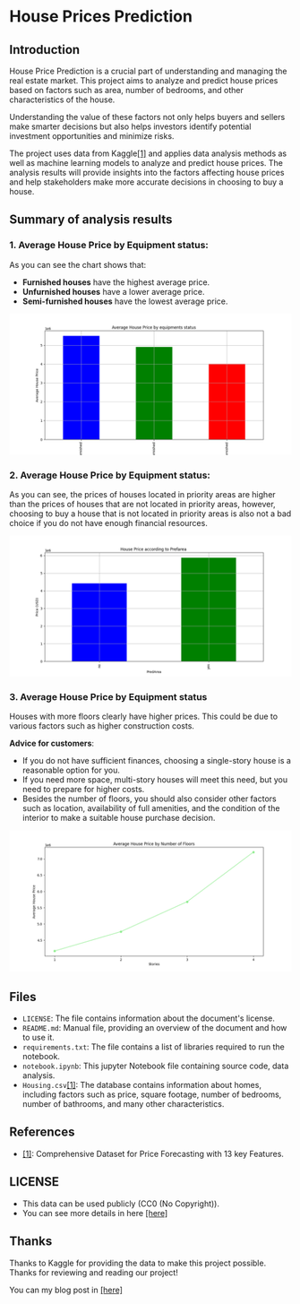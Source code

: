 # House Prices Prediction 

## Introduction
House Price Prediction is a crucial part of understanding and managing the real estate market. This project aims to analyze and predict house prices based on factors such as area, number of bedrooms, and other characteristics of the house.

Understanding the value of these factors not only helps buyers and sellers make smarter decisions but also helps investors identify potential investment opportunities and minimize risks.

The project uses data from Kaggle[[1]](https://www.kaggle.com/datasets/harishkumardatalab/housing-price-prediction/data) and applies data analysis methods as well as machine learning models to analyze and predict house prices. The analysis results will provide insights into the factors affecting house prices and help stakeholders make more accurate decisions in choosing to buy a house.

## Summary of analysis results
### 1. Average House Price by Equipment status: 
As you can see the chart shows that:
- **Furnished houses** have the highest average price.
- **Unfurnished houses** have a lower average price.
- **Semi-furnished houses** have the lowest average price.


![Result of average price by equipment status](notebooks/result/house_price_by_equipments_status.png)



### 2. Average House Price by Equipment status: 


As you can see, the prices of houses located in priority areas are higher than the prices of houses that are not located in priority areas, however, choosing to buy a house that is not located in priority areas is also not a bad choice if you do not have enough financial resources.

![Result of average price by prefarea](notebooks/result/house_price_by_prefarea.png)


### 3. Average House Price by Equipment status

Houses with more floors clearly have higher prices. This could be due to various factors such as higher construction costs.


**Advice for customers**:
- If you do not have sufficient finances, choosing a single-story house is a reasonable option for you.
- If you need more space, multi-story houses will meet this need, but you need to prepare for higher costs.
- Besides the number of floors, you should also consider other factors such as location, availability of full amenities, and the condition of the interior to make a suitable house purchase decision.

![Result of average price by prefarea](notebooks/result/house_price_by_stories.png)

## Files

- `LICENSE`: The file contains information about the document's license.
- `README.md`: Manual file, providing an overview of the document and how to use it.
- `requirements.txt`: The file contains a list of libraries required to run the notebook.
- `notebook.ipynb`: This jupyter Notebook file containing source code, data analysis.
- `Housing.csv`[[1]](https://www.kaggle.com/datasets/harishkumardatalab/housing-price-prediction/data): The database contains information about homes, including factors such as price, square footage, number of bedrooms, number of bathrooms, and many other characteristics.

## References

- [[1]](https://www.kaggle.com/datasets/harishkumardatalab/housing-price-prediction/data): Comprehensive Dataset for Price Forecasting with 13 key Features.

## LICENSE

- This data can be used publicly (CC0 (No Copyright)).
- You can see more details in here [[here]](https://creativecommons.org/publicdomain/zero/1.0/)

## Thanks

Thanks to Kaggle for providing the data to make this project possible. Thanks for reviewing and reading our project!


You can my blog post in [[here]](https://medium.com/@truongnv2k1020/house-price-prediction-d582ffe704a9)
